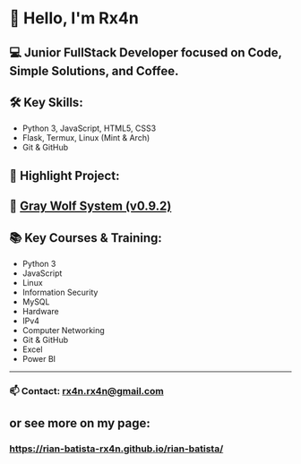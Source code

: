 # 👋 Hello, I'm Rx4n

💻 Junior FullStack Developer focused on Code, Simple Solutions, and Coffee.
---
## 🛠️ Key Skills:
- Python 3, JavaScript, HTML5, CSS3
- Flask, Termux, Linux (Mint & Arch)
- Git & GitHub

## 🚀 Highlight Project:
🐺 [Gray Wolf System (v0.9.2)](https://github.com/Rian-Batista-Rx4n/web-files-manager-graywolfsystem)
---
## 📚 Key Courses & Training:
- Python 3
- JavaScript
- Linux
- Information Security
- MySQL
- Hardware
- IPv4
- Computer Networking
- Git & GitHub
- Excel
- Power BI
---
### 📫 Contact: rx4n.rx4n@gmail.com
## or see more on my page:
### https://rian-batista-rx4n.github.io/rian-batista/
